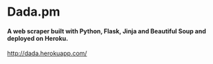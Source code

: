 # Dada.pm

#### A web scraper built with Python, Flask, Jinja and Beautiful Soup and deployed on Heroku.</h3>

http://dada.herokuapp.com/
